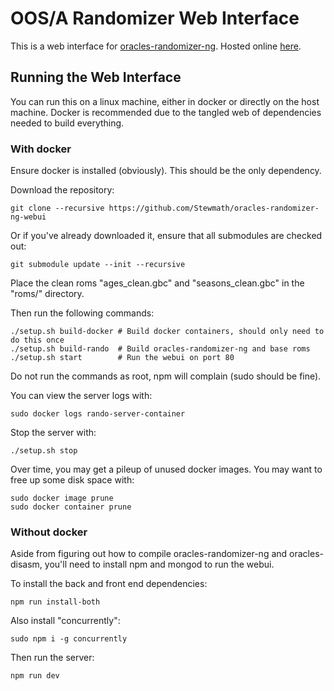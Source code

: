 # OOS/A Randomizer Web Interface

This is a web interface for
[oracles-randomizer-ng](https://github.com/Stewmath/oracles-randomizer-ng).
Hosted online [here](https://oosarando.zeldahacking.net).


## Running the Web Interface

You can run this on a linux machine, either in docker or directly on the host
machine. Docker is recommended due to the tangled web of dependencies needed to
build everything.


### With docker

Ensure docker is installed (obviously). This should be the only dependency.

Download the repository:

```
git clone --recursive https://github.com/Stewmath/oracles-randomizer-ng-webui
```

Or if you've already downloaded it, ensure that all submodules are checked out:

```
git submodule update --init --recursive
```

Place the clean roms "ages_clean.gbc" and "seasons_clean.gbc" in the "roms/" directory.

Then run the following commands:

```
./setup.sh build-docker # Build docker containers, should only need to do this once
./setup.sh build-rando  # Build oracles-randomizer-ng and base roms
./setup.sh start        # Run the webui on port 80
```

Do not run the commands as root, npm will complain (sudo should be fine).

You can view the server logs with:

```
sudo docker logs rando-server-container
```

Stop the server with:

```
./setup.sh stop
```

Over time, you may get a pileup of unused docker images. You may want to free up
some disk space with:

```
sudo docker image prune
sudo docker container prune
```


### Without docker

Aside from figuring out how to compile oracles-randomizer-ng and oracles-disasm,
you'll need to install npm and mongod to run the webui.

To install the back and front end dependencies:

```
npm run install-both
```

Also install "concurrently":

```
sudo npm i -g concurrently
```

Then run the server:

```
npm run dev
```
